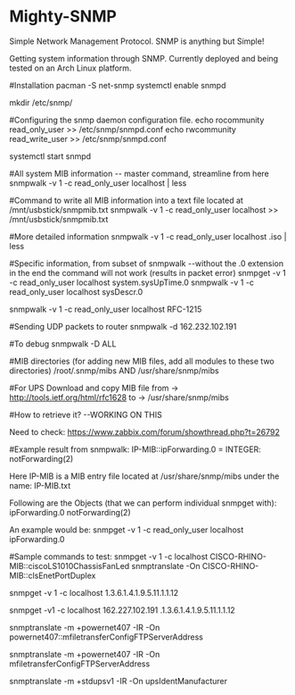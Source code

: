 Mighty-SNMP
===========

Simple Network Management Protocol. 
SNMP is anything but Simple!

Getting system information through SNMP.
Currently deployed and being tested on an Arch Linux platform.

#Installation
pacman -S net-snmp
systemctl enable snmpd

mkdir /etc/snmp/

#Configuring the snmp daemon configuration file.
echo rocommunity read_only_user >> /etc/snmp/snmpd.conf
echo rwcommunity read_write_user >> /etc/snmp/snmpd.conf

systemctl start snmpd


#All system MIB information -- master command, streamline from here
snmpwalk -v 1 -c read_only_user localhost | less 

#Command to write all MIB information into a text file located at /mnt/usbstick/snmpmib.txt
snmpwalk -v 1 -c read_only_user localhost >> /mnt/usbstick/snmpmib.txt


#More detailed information
snmpwalk -v 1 -c read_only_user localhost .iso | less 


#Specific information, from subset of snmpwalk --without the .0 extension in the end the command will not work (results in packet error)
snmpget -v 1 -c read_only_user localhost system.sysUpTime.0
snmpwalk -v 1 -c read_only_user localhost sysDescr.0

snmpwalk -v 1 -c read_only_user localhost RFC-1215


#Sending UDP packets to router
snmpwalk -d 162.232.102.191

#To debug
snmpwalk -D ALL



#MIB directories (for adding new MIB files, add all modules to these two directories)
/root/.snmp/mibs
AND
/usr/share/snmp/mibs

#For UPS
Download and copy MIB file
from -> http://tools.ietf.org/html/rfc1628
to -> /usr/share/snmp/mibs

#How to retrieve it? --WORKING ON THIS


Need to check:
https://www.zabbix.com/forum/showthread.php?t=26792


#Example result from snmpwalk:
IP-MIB::ipForwarding.0 = INTEGER: notForwarding(2)


Here IP-MIB is a MIB entry file located at /usr/share/snmp/mibs under the name: IP-MIB.txt

Following are the Objects (that we can perform individual snmpget with):
ipForwarding.0
notForwarding(2)

An example would be: snmpget -v 1 -c read_only_user localhost ipForwarding.0







#Sample commands to test:
snmpget -v 1 -c localhost CISCO-RHINO-MIB::ciscoLS1010ChassisFanLed
snmptranslate -On CISCO-RHINO-MIB::clsEnetPortDuplex

snmpget -v 1 -c localhost 1.3.6.1.4.1.9.5.11.1.1.12


snmpget -v1 -c localhost 162.227.102.191 .1.3.6.1.4.1.9.5.11.1.1.12


snmptranslate -m +powernet407 -IR -On powernet407::mfiletransferConfigFTPServerAddress

snmptranslate -m +powernet407 -IR -On mfiletransferConfigFTPServerAddress


snmptranslate -m +stdupsv1 -IR -On upsIdentManufacturer
